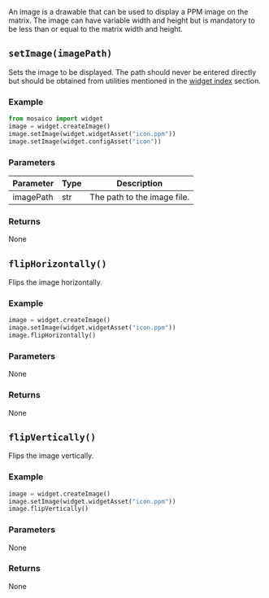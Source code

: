 An image is a drawable that can be used to display a PPM image on the matrix.
The image can have variable width and height but is mandatory to be less than or equal to the matrix width and height.

## `setImage(imagePath)`
Sets the image to be displayed. The path should never be entered directly but
should be obtained from utilities mentioned in the [widget index](/widget-development/widget/) section.

### Example

```python
from mosaico import widget
image = widget.createImage()
image.setImage(widget.widgetAsset("icon.ppm"))
image.setImage(widget.configAsset("icon"))
```

### Parameters
| Parameter | Type | Description |
| --------- | ---- | ----------- |
| imagePath | str | The path to the image file. |

### Returns
None

## `flipHorizontally()`
Flips the image horizontally.

### Example

```python
image = widget.createImage()
image.setImage(widget.widgetAsset("icon.ppm"))
image.flipHorizontally()
```

### Parameters
None

### Returns
None

## `flipVertically()`
Flips the image vertically.

### Example

```python
image = widget.createImage()
image.setImage(widget.widgetAsset("icon.ppm"))
image.flipVertically()
```

### Parameters
None

### Returns
None
